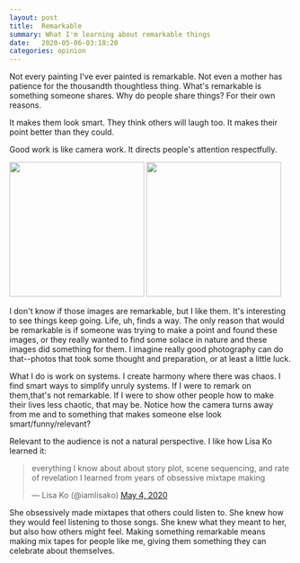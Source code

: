 ```yaml
---
layout: post
title:  Remarkable
summary: What I'm learning about remarkable things
date:   2020-05-06-03:18:20
categories: opinion
---
```


Not every painting I've ever painted is remarkable. Not even a mother has patience for the thousandth thoughtless thing. What's remarkable is something someone shares. Why do people share things? For their own reasons.

It makes them look smart. They think others will laugh too. It makes their point better than they could.

Good work is like camera work. It directs people's attention respectfully.

<img src="https://i.imgur.com/iJqe9TK.jpg" width="240">
<img src="https://i.imgur.com/ZHDqgvo.jpg" width="240">

I don't know if those images are remarkable, but I like them. It's interesting to see things keep going. Life, uh, finds a way. The only reason that would be remarkable is if someone was trying to make a point and found these images, or they really wanted to find some solace in nature and these images did something for them. I imagine really good photography can do that--photos that took some thought and preparation, or at least a little luck. 

What I do is work on systems. I create harmony where there was chaos. I find smart ways to simplify unruly systems. If I were to remark on them,that's not remarkable. If I were to show other people how to make their lives less chaotic, that may be. Notice how the camera turns away from me and to something that makes someone else look smart/funny/relevant?

Relevant to the audience is not a natural perspective. I like how Lisa Ko learned it:

<blockquote class="twitter-tweet"><p lang="en" dir="ltr">everything I know about about story plot, scene sequencing, and rate of revelation I learned from years of obsessive mixtape making</p>&mdash; Lisa Ko (@iamlisako) <a href="https://twitter.com/iamlisako/status/1257426014885552134?ref_src=twsrc%5Etfw">May 4, 2020</a></blockquote> <script async src="https://platform.twitter.com/widgets.js" charset="utf-8"></script>

She obsessively made mixtapes that others could listen to. She knew how they would feel listening to those songs. She knew what they meant to her, but also how others might feel. Making something remarkable means making mix tapes for people like me, giving them something they can celebrate about themselves.
